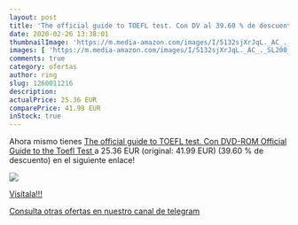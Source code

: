 ```yaml
---
layout: post
title: 'The official guide to TOEFL test. Con DV al 39.60 % de descuento'
date: 2020-02-26 13:38:01
thumbnailImage: 'https://m.media-amazon.com/images/I/5132sjXrJqL._AC_._SL200_.jpg'
images: [ 'https://m.media-amazon.com/images/I/5132sjXrJqL._AC_._SL200_.jpg' ]
comments: true
category: ofertas
author: ring
slug: 1260011216
description:
actualPrice: 25.36 EUR
comparePrice: 41.99 EUR
inStock: true
---
```


Ahora mismo tienes [The official guide to TOEFL test. Con DVD-ROM  Official Guide to the Toefl Test ](https://www.amazon.com/dp/1260011216/?tag=redken08-20) a 25.36 EUR (original: 41.99 EUR) (39.60 %  de descuento) en el siguiente enlace!

[![](https://m.media-amazon.com/images/I/5132sjXrJqL._AC_._SL200_.jpg)](https://www.amazon.com/dp/1260011216/?tag=redken08-20)

[Visítala!!!](https://www.amazon.com/dp/1260011216/?tag=redken08-20)

[Consulta otras ofertas en nuestro canal de telegram](https://t.me/s/ofertas25)
